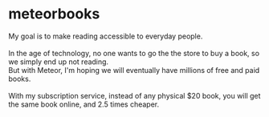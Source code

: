 # meteorbooks
My goal is to make reading accessible to everyday people.<br/><br/>
In the age of technology, no one wants to go the the store to buy a book, so we simply end up not reading.<br/>
But with Meteor, I'm hoping we will eventually have millions of free and paid books.<br/></br>
With my subscription service, instead of any physical $20 book, you will get the same book online, and 2.5 times cheaper.

